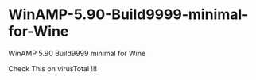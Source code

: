 # WinAMP-5.90-Build9999-minimal-for-Wine
WinAMP 5.90 Build9999 minimal for Wine

Check This on virusTotal !!!

